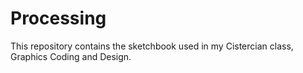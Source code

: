 # Processing

This repository contains the sketchbook used in my Cistercian class, Graphics Coding and Design.
